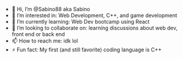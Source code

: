 - 👋 Hi, I’m @Sabino88 aka Sabino
- 👀 I’m interested in: Web Development, C++, and game development
- 🌱 I’m currently learning: Web Dev bootcamp using React
- 💞️ I’m looking to collaborate on: learning discussions about web dev, front end or back end
- 📫 How to reach me: idk lol
- ⚡ Fun fact: My first (and still favorite) coding language is C++

<!---
Sabino88/Sabino88 is a ✨ special ✨ repository because its `README.md` (this file) appears on your GitHub profile.
You can click the Preview link to take a look at your changes.
--->
